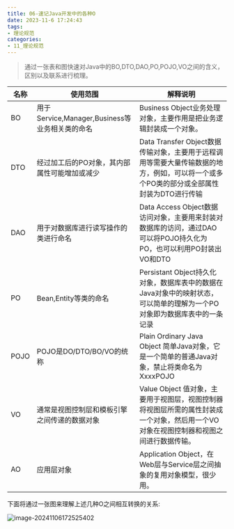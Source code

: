 ```yaml
---
title: 06-速记Java开发中的各种O
date: 2023-11-6 17:24:43
tags:
- 理论规范
categories: 
- 11_理论规范
---
```


> 通过一张表和图快速对Java中的BO,DTO,DAO,PO,POJO,VO之间的含义，区别以及联系进行梳理。

| 名称 | 使用范围                                       | 解释说明                                                     |
| ---- | ---------------------------------------------- | ------------------------------------------------------------ |
| BO   | 用于Service,Manager,Business等业务相关类的命名 | Business Object业务处理对象，主要作用是把业务逻辑封装成一个对象。 |
| DTO  | 经过加工后的PO对象，其内部属性可能增加或减少   | Data Transfer Object数据传输对象，主要用于远程调用等需要大量传输数据的地方，例如，可以将一个或多个PO类的部分或全部属性封装为DTO进行传输 |
| DAO  | 用于对数据库进行读写操作的类进行命名           | Data Access Object数据访问对象，主要用来封装对数据库的访问，通过DAO可以将POJO持久化为PO，也可以利用PO封装出VO和DTO |
| PO   | Bean,Entity等类的命名                          | Persistant Object持久化对象，数据库表中的数据在Java对象中的映射状态，可以简单的理解为一个PO对象即为数据库表中的一条记录 |
| POJO | POJO是DO/DTO/BO/VO的统称                       | Plain Ordinary Java Object 简单Java对象，它是一个简单的普通Java对象，禁止将类命名为XxxxPOJO |
| VO   | 通常是视图控制层和模板引擎之间传递的数据对象   | Value Object 值对象，主要用于视图层，视图控制器将视图层所需的属性封装成一个对象，然后用一个VO对象在视图控制器和视图之间进行数据传输。 |
| AO   | 应用层对象                                     | Application Object，在Web层与Service层之间抽象的复用对象模型，很少用。 |

下面将通过一张图来理解上述几种O之间相互转换的关系:

![image-20241106172525402](https://jy-imgs.oss-cn-beijing.aliyuncs.com/img/20241106172526.png)